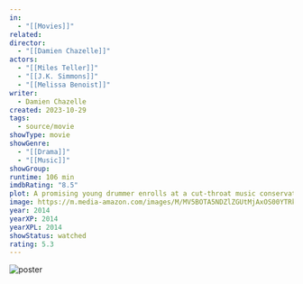 ```yaml
---
in:
  - "[[Movies]]"
related: 
director:
  - "[[Damien Chazelle]]"
actors:
  - "[[Miles Teller]]"
  - "[[J.K. Simmons]]"
  - "[[Melissa Benoist]]"
writer:
  - Damien Chazelle
created: 2023-10-29
tags:
  - source/movie
showType: movie
showGenre:
  - "[[Drama]]"
  - "[[Music]]"
showGroup: 
runtime: 106 min
imdbRating: "8.5"
plot: A promising young drummer enrolls at a cut-throat music conservatory where his dreams of greatness are mentored by an instructor who will stop at nothing to realize a student's potential.
image: https://m.media-amazon.com/images/M/MV5BOTA5NDZlZGUtMjAxOS00YTRkLTkwYmMtYWQ0NWEwZDZiNjEzXkEyXkFqcGdeQXVyMTMxODk2OTU@._V1_SX300.jpg
year: 2014
yearXP: 2014
yearXPL: 2014
showStatus: watched
rating: 5.3
---
```

![poster](https://m.media-amazon.com/images/M/MV5BOTA5NDZlZGUtMjAxOS00YTRkLTkwYmMtYWQ0NWEwZDZiNjEzXkEyXkFqcGdeQXVyMTMxODk2OTU@._V1_SX300.jpg)

